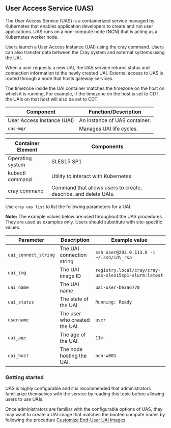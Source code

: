 
## User Access Service \(UAS\)

The User Access Service \(UAS\) is a containerized service managed by Kubernetes that enables application developers to create and run user applications. UAS runs on a non-compute node \(NCN\) that is acting as a Kubernetes worker node.

Users launch a User Access Instance \(UAI\) using the cray command. Users can also transfer data between the Cray system and external systems using the UAI.

When a user requests a new UAI, the UAS service returns status and connection information to the newly created UAI. External access to UAS is routed through a node that hosts gateway services.

The timezone inside the UAI container matches the timezone on the host on which it is running, For example, if the timezone on the host is set to CDT, the UAIs on that host will also be set to CDT.

|Component|Function/Description|
|---------|--------------------|
|User Access Instance \(UAI\)|An instance of UAS container.|
|`uas-mgr`|Manages UAI life cycles.|

|Container Element|Components|
|-----------------|----------|
|Operating system|SLES15 SP1|
|kubectl command|Utility to interact with Kubernetes.|
|cray command|Command that allows users to create, describe, and delete UAIs.|

Use `cray uas list` to list the following parameters for a UAI.

**Note:** The example values below are used throughout the UAS procedures. They are used as examples only. Users should substitute with site-specific values.

|Parameter|Description|Example value|
|---------|-----------|-------------|
|`uai_connect_string`|The UAI connection string|`ssh user@203.0.113.0 -i ~/.ssh/id\_rsa`|
|`uai_img`|The UAI image ID|`registry.local/cray/cray-uas-sles15sp1-slurm:latest`|
|`uai_name`|The UAI name|`uai-user-be3a6770`|
|`uai_status`|The state of the UAI.|`Running: Ready`|
|`username`|The user who created the UAI.|`user`|
|`uai_age`|The age of the UAI.|`11m`|
|`uai_host`|The node hosting the UAI.|`ncn-w001`|

### Getting started

UAS is highly configurable and it is recommended that administrators familiarize themselves with the service by reading this topic before allowing users to use UAIs.

Once administrators are familiar with the configurable options of UAS, they may want to create a UAI image that matches the booted compute nodes by following the procedure [Customize End-User UAI Images](Customize_End-User_UAI_Images.md).



